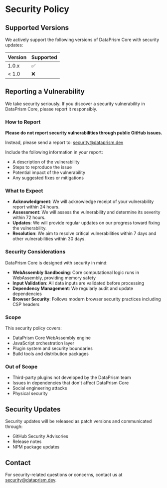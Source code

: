 # Security Policy

## Supported Versions

We actively support the following versions of DataPrism Core with security updates:

| Version | Supported          |
| ------- | ------------------ |
| 1.0.x   | :white_check_mark: |
| < 1.0   | :x:                |

## Reporting a Vulnerability

We take security seriously. If you discover a security vulnerability in DataPrism Core, please report it responsibly.

### How to Report

**Please do not report security vulnerabilities through public GitHub issues.**

Instead, please send a report to: security@dataprism.dev

Include the following information in your report:

- A description of the vulnerability
- Steps to reproduce the issue
- Potential impact of the vulnerability
- Any suggested fixes or mitigations

### What to Expect

- **Acknowledgment**: We will acknowledge receipt of your vulnerability report within 24 hours.
- **Assessment**: We will assess the vulnerability and determine its severity within 72 hours.
- **Updates**: We will provide regular updates on our progress toward fixing the vulnerability.
- **Resolution**: We aim to resolve critical vulnerabilities within 7 days and other vulnerabilities within 30 days.

### Security Considerations

DataPrism Core is designed with security in mind:

- **WebAssembly Sandboxing**: Core computational logic runs in WebAssembly, providing memory safety
- **Input Validation**: All data inputs are validated before processing
- **Dependency Management**: We regularly audit and update dependencies
- **Browser Security**: Follows modern browser security practices including CSP headers

### Scope

This security policy covers:

- DataPrism Core WebAssembly engine
- JavaScript orchestration layer
- Plugin system and security boundaries
- Build tools and distribution packages

### Out of Scope

- Third-party plugins not developed by the DataPrism team
- Issues in dependencies that don't affect DataPrism Core
- Social engineering attacks
- Physical security

## Security Updates

Security updates will be released as patch versions and communicated through:

- GitHub Security Advisories
- Release notes
- NPM package updates

## Contact

For security-related questions or concerns, contact us at security@dataprism.dev.